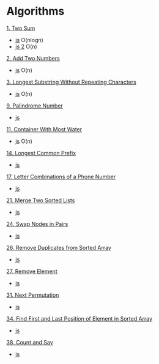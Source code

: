 # Algorithms

[1. Two Sum](https://leetcode.com/problems/two-sum/)
- [js](./two-sum.js) O(nlogn)
- [js 2](./two-sum.2.js) O(n)

[2. Add Two Numbers](https://leetcode.com/problems/add-two-numbers/)
- [js](./add-two-numbers.js) O(n)

[3. Longest Substring Without Repeating Characters](https://leetcode.com/problems/longest-substring-without-repeating-characters/)
- [js](./longest-substring-without-repeating-characters.js) O(n)

[9. Palindrome Number](https://leetcode.com/problems/palindrome-number/)
- [js](./palindrome-number.js)

[11. Container With Most Water](https://leetcode.com/problems/container-with-most-water/)
- [js](./container-with-most-water.js) O(n)

[14. Longest Common Prefix](https://leetcode.com/problems/longest-common-prefix/)
- [js](./longest-common-prefix.js)

[17. Letter Combinations of a Phone Number](https://leetcode.com/problems/letter-combinations-of-a-phone-number/)
- [js](./letter-combinations-of-a-phone-number.js)

[21. Merge Two Sorted Lists](https://leetcode.com/problems/merge-two-sorted-lists/)
- [js](./merge-two-sorted-lists.js)

[24. Swap Nodes in Pairs](https://leetcode.com/problems/swap-nodes-in-pairs/)
- [js](./swap-nodes-in-pairs.js)

[26. Remove Duplicates from Sorted Array](https://leetcode.com/problems/remove-duplicates-from-sorted-array/)
- [js](./remove-duplicates-from-sorted-array.js)

[27. Remove Element](https://leetcode.com/problems/remove-element/)
- [js](./remove-element.js)

[31. Next Permutation](https://leetcode.com/problems/next-permutation/)
- [js](./next-permutation.js)

[34. Find First and Last Position of Element in Sorted Array](https://leetcode.com/problems/find-first-and-last-position-of-element-in-sorted-array/)
- [js](./find-first-and-last-position-of-element-in-sorted-array.js)

[38. Count and Say](https://leetcode.com/problems/count-and-say/)
- [js](./count-and-say.js)
